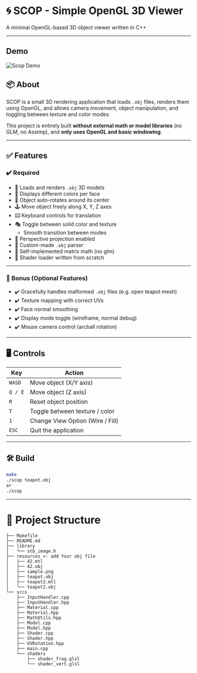 # 🌀 SCOP - Simple OpenGL 3D Viewer

A minimal OpenGL-based 3D object viewer written in C++

---

## Demo
![Scop Demo](/Demo/Scop.gif)

## 📦 About

SCOP is a small 3D rendering application that loads `.obj` files, renders them using OpenGL, and allows camera movement, object manipulation, and toggling between texture and color modes.

This project is entirely built **without external math or model libraries** (no GLM, no Assimp), and **only uses OpenGL and basic windowing**.

---

## ✅ Features

### ✔️ Required

- 🧱 Loads and renders `.obj` 3D models
- 🎨 Displays different colors per face
- 🔄 Object auto-rotates around its center
- 🕹️ Move object freely along X, Y, Z axes
- ⌨️ Keyboard controls for translation
- 🎭 Toggle between solid color and texture
  - Smooth transition between modes
- 🔲 Perspective projection enabled
- 📂 Custom-made `.obj` parser
- 🧮 Self-implemented matrix math (no glm)
- 📜 Shader loader written from scratch

---

### 🌟 Bonus (Optional Features)

- ✔️ Gracefully handles malformed `.obj` files (e.g. open teapot mesh)
- ✔️ Texture mapping with correct UVs
- ✔️ Face normal smoothing
- ✔️ Display mode toggle (wireframe, normal debug)
- ✔️ Mouse camera control (arcball rotation)

---

## 🖥️ Controls

| Key         | Action                          |
|-------------|---------------------------------|
| `WASD`      | Move object (X/Y axis)          |
| `Q / E`     | Move object (Z axis)            |
| `R`         | Reset object position           |
| `T`         | Toggle between texture / color  |
| `1`         | Change View Option (Wire / Fill)|
| `ESC`       | Quit the application            |

---

## 🛠️ Build

```bash
make
./scop teapot.obj
or
./scop
```
___


# 📁 Project Structure
```
├── Makefile
├── README.md
├── library
│   └── stb_image.h
├── resources <- add Your obj file
│   ├── 42.mtl
│   ├── 42.obj
│   ├── sample.png
│   ├── teapot.obj
│   ├── teapot2.mtl
│   └── teapot2.obj
└── srcs
    ├── InputHandler.cpp
    ├── InputHandler.hpp
    ├── Material.cpp
    ├── Material.hpp
    ├── MathUtils.hpp
    ├── Model.cpp
    ├── Model.hpp
    ├── Shader.cpp
    ├── Shader.hpp
    ├── UVRotation.hpp
    ├── main.cpp
    └── shaders
        ├── shader_frag.glsl
        └── shader_vert.glsl
```
